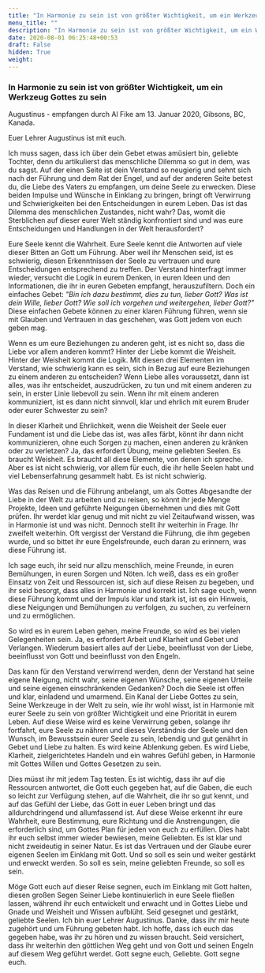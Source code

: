 ```yaml
---
title: "In Harmonie zu sein ist von größter Wichtigkeit, um ein Werkzeug Gottes zu sein"
menu_title: ""
description: "In Harmonie zu sein ist von größter Wichtigkeit, um ein Werkzeug Gottes zu sein"
date: 2020-08-01 06:25:48+00:53
draft: False
hidden: True
weight:
---
```

### In Harmonie zu sein ist von größter Wichtigkeit, um ein Werkzeug Gottes zu sein

Augustinus - empfangen durch Al Fike am 13. Januar 2020, Gibsons, BC, Kanada.

Euer Lehrer Augustinus ist mit euch.

Ich muss sagen, dass ich über dein Gebet etwas amüsiert bin, geliebte Tochter, denn du artikulierst das menschliche Dilemma so gut in dem, was du sagst. Auf der einen Seite ist dein Verstand so neugierig und sehnt sich nach der Führung und dem Rat der Engel, und auf der anderen Seite betest du, die Liebe des Vaters zu empfangen, um deine Seele zu erwecken. Diese beiden Impulse und Wünsche in Einklang zu bringen, bringt oft Verwirrung und Schwierigkeiten bei den Entscheidungen in eurem Leben. Das ist das Dilemma des menschlichen Zustandes, nicht wahr? Das, womit die Sterblichen auf dieser eurer Welt ständig konfrontiert sind und was eure Entscheidungen und Handlungen in der Welt herausfordert?

Eure Seele kennt die Wahrheit. Eure Seele kennt die Antworten auf viele dieser Bitten an Gott um Führung. Aber weil ihr Menschen seid, ist es schwierig, diesen Erkenntnissen der Seele zu vertrauen und eure Entscheidungen entsprechend zu treffen. Der Verstand hinterfragt immer wieder, versucht die Logik in eurem Denken, in euren Ideen und den Informationen, die ihr in euren Gebeten empfangt, herauszufiltern. Doch ein einfaches Gebet: *"Bin ich dazu bestimmt, dies zu tun, lieber Gott? Was ist dein Wille, lieber Gott? Wie soll ich vorgehen und weitergehen, lieber Gott?"* Diese einfachen Gebete können zu einer klaren Führung führen, wenn sie mit Glauben und Vertrauen in das geschehen, was Gott jedem von euch geben mag.

Wenn es um eure Beziehungen zu anderen geht, ist es nicht so, dass die Liebe vor allem anderen kommt? Hinter der Liebe kommt die Weisheit. Hinter der Weisheit kommt die Logik. Mit diesen drei Elementen im Verstand, wie schwierig kann es sein, sich in Bezug auf eure Beziehungen zu einem anderen zu entscheiden? Wenn Liebe alles voraussetzt, dann ist alles, was ihr entscheidet, auszudrücken, zu tun und mit einem anderen zu sein, in erster Linie liebevoll zu sein. Wenn ihr mit einem anderen kommuniziert, ist es dann nicht sinnvoll, klar und ehrlich mit eurem Bruder oder eurer Schwester zu sein?

In dieser Klarheit und Ehrlichkeit, wenn die Weisheit der Seele euer Fundament ist und die Liebe das ist, was alles färbt, könnt ihr dann nicht kommunizieren, ohne euch Sorgen zu machen, einen anderen zu kränken oder zu verletzen? Ja, das erfordert Übung, meine geliebten Seelen. Es braucht Weisheit. Es braucht all diese Elemente, von denen ich spreche. Aber es ist nicht schwierig, vor allem für euch, die ihr helle Seelen habt und viel Lebenserfahrung gesammelt habt. Es ist nicht schwierig.

Was das Reisen und die Führung anbelangt, um als Gottes Abgesandte der Liebe in der Welt zu arbeiten und zu reisen, so könnt ihr jede Menge Projekte, Ideen und geführte Neigungen übernehmen und dies mit Gott prüfen. Ihr werdet klar genug und mit nicht zu viel Zeitaufwand wissen, was in Harmonie ist und was nicht. Dennoch stellt ihr weiterhin in Frage. Ihr zweifelt weiterhin. Oft vergisst der Verstand die Führung, die ihm gegeben wurde, und so bittet ihr eure Engelsfreunde, euch daran zu erinnern, was diese Führung ist.

Ich sage euch, ihr seid nur allzu menschlich, meine Freunde, in euren Bemühungen, in euren Sorgen und Nöten. Ich weiß, dass es ein großer Einsatz von Zeit und Ressourcen ist, sich auf diese Reisen zu begeben, und ihr seid besorgt, dass alles in Harmonie und korrekt ist. Ich sage euch, wenn diese Führung kommt und der Impuls klar und stark ist, ist es ein Hinweis, diese Neigungen und Bemühungen zu verfolgen, zu suchen, zu verfeinern und zu ermöglichen.

So wird es in eurem Leben gehen, meine Freunde, so wird es bei vielen Gelegenheiten sein. Ja, es erfordert Arbeit und Klarheit und Gebet und Verlangen. Wiederum basiert alles auf der Liebe, beeinflusst von der Liebe, beeinflusst von Gott und beeinflusst von den Engeln.

Das kann für den Verstand verwirrend werden, denn der Verstand hat seine eigene Neigung, nicht wahr, seine eigenen Wünsche, seine eigenen Urteile und seine eigenen einschränkenden Gedanken? Doch die Seele ist offen und klar, einladend und umarmend. Ein Kanal der Liebe Gottes zu sein, Seine Werkzeuge in der Welt zu sein, wie ihr wohl wisst, ist in Harmonie mit eurer Seele zu sein von größter Wichtigkeit und eine Priorität in eurem Leben. Auf diese Weise wird es keine Verwirrung geben, solange ihr fortfahrt, eure Seele zu nähren und dieses Verständnis der Seele und den Wunsch, im Bewusstsein eurer Seele zu sein, lebendig und gut genährt in Gebet und Liebe zu halten. Es wird keine Ablenkung geben. Es wird Liebe, Klarheit, zielgerichtetes Handeln und ein wahres Gefühl geben, in Harmonie mit Gottes Willen und Gottes Gesetzen zu sein.

Dies müsst ihr mit jedem Tag testen. Es ist wichtig, dass ihr auf die Ressourcen antwortet, die Gott euch gegeben hat, auf die Gaben, die euch so leicht zur Verfügung stehen, auf die Wahrheit, die ihr so gut kennt, und auf das Gefühl der Liebe, das Gott in euer Leben bringt und das alldurchdringend und allumfassend ist. Auf diese Weise erkennt ihr eure Wahrheit, eure Bestimmung, eure Richtung und die Anstrengungen, die erforderlich sind, um Gottes Plan für jeden von euch zu erfüllen. Dies habt ihr euch selbst immer wieder bewiesen, meine Geliebten. Es ist klar und nicht zweideutig in seiner Natur. Es ist das Vertrauen und der Glaube eurer eigenen Seelen im Einklang mit Gott. Und so soll es sein und weiter gestärkt und erweckt werden. So soll es sein, meine geliebten Freunde, so soll es sein.

Möge Gott euch auf dieser Reise segnen, euch im Einklang mit Gott halten, diesen großen Segen Seiner Liebe kontinuierlich in eure Seele fließen lassen, während ihr euch entwickelt und erwacht und in Gottes Liebe und Gnade und Weisheit und Wissen aufblüht. Seid gesegnet und gestärkt, geliebte Seelen. Ich bin euer Lehrer Augustinus. Danke, dass ihr mir heute zugehört und um Führung gebeten habt. Ich hoffe, dass ich euch das gegeben habe, was ihr zu hören und zu wissen braucht. Seid versichert, dass ihr weiterhin den göttlichen Weg geht und von Gott und seinen Engeln auf diesem Weg geführt werdet. Gott segne euch, Geliebte. Gott segne euch.
